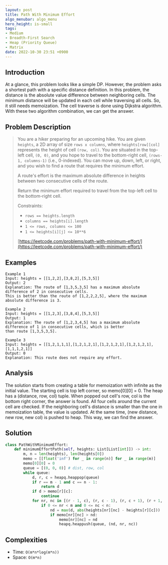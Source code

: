 ```yaml
---
layout: post
title: Path With Minimum Effort
algo_menubar: algo_menu
hero_height: is-small
tags:
- Medium
- Breadth-First Search
- Heap (Priority Queue)
- Matrix
date: 2022-10-30 23:51 +0900
---
```

## Introduction
At a glance, this problem looks like a simple DP.
However, the problem asks a shortest path with a specific distance definition.
In this problem, the distance is the absolute value difference between neighboring cells.
The minimum distance will be updated in each cell while traversing all cells.
So, it still needs memoization.
The cell traverse is done using Dijkstra algorithm.
With these two algorithm combination, we can get the answer.

## Problem Description
> You are a hiker preparing for an upcoming hike. You are given `heights`, a 2D array of size `rows x columns`, where
> `heights[row][col]` represents the height of cell `(row, col)`. You are situated in the top-left cell, `(0, 0)`,
> and you hope to travel to the bottom-right cell, `(rows-1, columns-1)` (i.e., 0-indexed). You can move up, down,
> left, or right, and you wish to find a route that requires the minimum effort.
>
> A route's effort is the maximum absolute difference in heights between two consecutive cells of the route.
>
> Return the minimum effort required to travel from the top-left cell to the bottom-right cell.
>
> Constraints:
> - `rows == heights.length`
> - `columns == heights[i].length`
> - `1 <= rows, columns <= 100`
> - `1 <= heights[i][j] <= 10**6`
>
> [https://leetcode.com/problems/path-with-minimum-effort/](https://leetcode.com/problems/path-with-minimum-effort/)

## Examples
```
Example 1
Input: heights = [[1,2,2],[3,8,2],[5,3,5]]
Output: 2
Explanation: The route of [1,3,5,3,5] has a maximum absolute difference of 2 in consecutive cells.
This is better than the route of [1,2,2,2,5], where the maximum absolute difference is 3.
```

```
Example 2
Input: heights = [[1,2,3],[3,8,4],[5,3,5]]
Output: 1
Explanation: The route of [1,2,3,4,5] has a maximum absolute difference of 1 in consecutive cells, which is better
than route [1,3,5,3,5].
```

```
Example 3
Input: heights = [[1,2,1,1,1],[1,2,1,2,1],[1,2,1,2,1],[1,2,1,2,1],[1,1,1,2,1]]
Output: 0
Explanation: This route does not require any effort.
```

## Analysis
The solution starts from creating a table for memoization with infinite as the initial value.
The starting cell is top left corner, so memo[0][0] = 0.
The heap has a (distance, row, col) tuple.
When popped out cell's row, col is the bottom right corner, the answer is found.
All four cells around the current cell are checked.
If the neighboring cell's distance is smaller than the one in memoization table, the value is updated.
At the same time, (new distance, new row, new col) is pushed to heap.
This way, we can find the answer.

## Solution
```python
class PathWithMinimumEffort:
    def minimumEffortPath(self, heights: List[List[int]]) -> int:
        m, n = len(heights), len(heights[0])
        memo = [[float('inf') for _ in range(n)] for _ in range(m)]
        memo[0][0] = 0
        queue = [(0, 0, 0)] # dist, row, col
        while queue:
            d, r, c = heapq.heappop(queue)
            if r == m - 1 and c == n - 1:
                return d
            if d > memo[r][c]:
                continue
            for nr, nc in [(r - 1, c), (r, c - 1), (r, c + 1), (r + 1, c)]:
                if 0 <= nr < m and 0 <= nc < n:
                    nd = max(d, abs(heights[nr][nc] - heights[r][c]))
                    if memo[nr][nc] > nd:
                        memo[nr][nc] = nd
                        heapq.heappush(queue, (nd, nr, nc))
```

## Complexities
- Time: `O(m*n*log(m*n))`
- Space: `O(m*n)`
